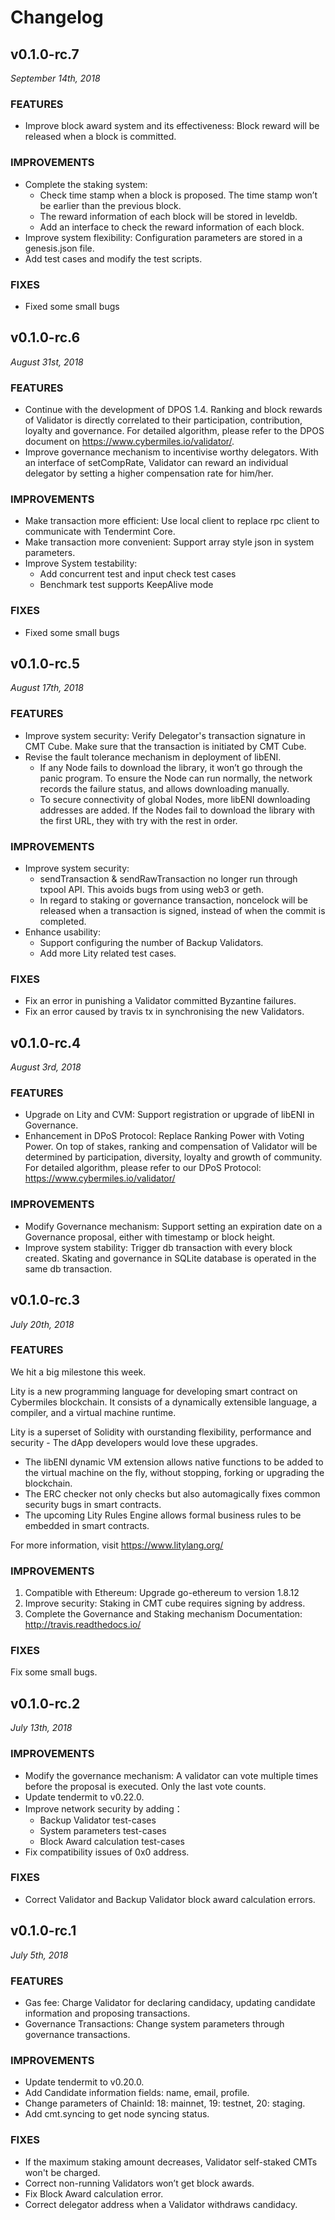# Changelog

## v0.1.0-rc.7

_September 14th, 2018_

### FEATURES

- Improve block award system and its effectiveness: Block reward will be released when a block is committed. 

### IMPROVEMENTS

- Complete the staking system:
  - Check time stamp when a block is proposed. The time stamp won’t be earlier than the previous block. 
  - The reward information of each block will be stored in leveldb.
  - Add an interface to check the reward information of each block. 
- Improve system flexibility: Configuration parameters are stored in a genesis.json file.
- Add test cases and modify the test scripts. 

### FIXES
- Fixed some small bugs 

## v0.1.0-rc.6

_August 31st, 2018_

### FEATURES

- Continue with the development of DPOS 1.4. Ranking and block rewards of Validator is directly correlated to their participation, contribution, loyalty and governance. For detailed algorithm, please refer to the DPOS document on https://www.cybermiles.io/validator/.
- Improve governance mechanism to incentivise worthy delegators. With an interface of setCompRate, Validator can reward an individual delegator by setting a higher compensation rate for him/her. 

### IMPROVEMENTS

- Make transaction more efficient: Use local client to replace rpc client to communicate with Tendermint Core.
- Make transaction more convenient: Support array style json in system parameters. 
- Improve System testability:
  - Add concurrent test and input check test cases 
  - Benchmark test supports KeepAlive mode

### FIXES
- Fixed some small bugs 

## v0.1.0-rc.5

_August 17th, 2018_

### FEATURES
- Improve system security: Verify Delegator's transaction signature in CMT Cube. Make sure that the transaction is initiated by CMT Cube.
- Revise the fault tolerance mechanism in deployment of libENI. 
  * If any Node fails to download the library, it won’t go through the panic program. To ensure the Node can run normally, the network records the failure status, and allows downloading manually.
  * To secure connectivity of global Nodes, more libENI downloading addresses are added. If the Nodes fail to download the library with the first URL, they with try with the rest in order.
  
### IMPROVEMENTS
- Improve system security: 
  * sendTransaction & sendRawTransaction no longer run through txpool API. This avoids bugs from using web3 or geth. 
  * In regard to staking or governance transaction, noncelock will be released when a transaction is signed, instead of when the commit is completed. 
- Enhance usability:
  * Support configuring the number of Backup Validators.
  * Add more Lity related test cases. 
  
### FIXES
- Fix an error in punishing a Validator committed Byzantine failures.
- Fix an error caused by travis tx in synchronising the new Validators.

## v0.1.0-rc.4

_August 3rd, 2018_

### FEATURES
- Upgrade on Lity and CVM: Support registration or upgrade of libENI in Governance.
- Enhancement in DPoS Protocol: Replace Ranking Power with Voting Power. On top of stakes, ranking and compensation of Validator will be determined by participation, diversity, loyalty and growth of community. 
For detailed algorithm, please refer to our DPoS Protocol: https://www.cybermiles.io/validator/

### IMPROVEMENTS
- Modify Governance mechanism: Support setting an expiration date on a Governance proposal, either with timestamp or block height. 
- Improve system stability: Trigger db transaction with every block created. Skating and governance in SQLite database is operated in the same db transaction. 

## v0.1.0-rc.3

_July 20th, 2018_

### FEATURES
We hit a big milestone this week.

Lity is a new programming language for developing smart contract on Cybermiles blockchain. It consists of a dynamically extensible language, a compiler, and a virtual machine runtime. 

Lity is a superset of Solidity with ourstanding flexibility, performance and security - The dApp developers would love these upgrades. 

- The libENI dynamic VM extension allows native functions to be added to the virtual machine on the fly, without stopping, forking or upgrading the blockchain. 
- The ERC checker not only checks but also automagically fixes common security bugs in smart contracts. 
- The upcoming Lity Rules Engine allows formal business rules to be embedded in smart contracts. 

For more information, visit https://www.litylang.org/

### IMPROVEMENTS
1. Compatible with Ethereum: Upgrade go-ethereum to version 1.8.12 
2. Improve security: Staking in CMT cube requires signing by address. 
3. Complete the Governance and Staking mechanism Documentation: http://travis.readthedocs.io/

### FIXES
Fix some small bugs.

## v0.1.0-rc.2

_July 13th, 2018_

### IMPROVEMENTS
- Modify the governance mechanism: A validator can vote multiple times before the proposal is executed. Only the last vote counts.
- Update tendermit to v0.22.0.  
- Improve network security by adding：
  * Backup Validator test-cases
  * System parameters test-cases 
  * Block Award calculation test-cases
- Fix compatibility issues of 0x0 address.

### FIXES

- Correct Validator and Backup Validator block award calculation errors.

## v0.1.0-rc.1

_July 5th, 2018_

### FEATURES

- Gas fee: Charge Validator for declaring candidacy, updating candidate information and proposing transactions. 
- Governance Transactions: Change system parameters through governance transactions.

### IMPROVEMENTS

- Update tendermit to v0.20.0.
- Add Candidate information fields: name, email, profile.
- Change parameters of ChainId:  18: mainnet, 19: testnet, 20: staging.
- Add cmt.syncing to get node syncing status.

### FIXES

- If the maximum staking amount decreases, Validator self-staked CMTs won't be charged.
- Correct non-running Validators won’t get block awards.
- Fix Block Award calculation error.
- Correct delegator address when a Validator withdraws candidacy.
